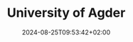 ---
date: '2024-08-25T09:53:42+02:00' # date in which the content is created - defaults to "today"
title: 'University of Agder'
draft: false # set to "true" if you want to hide the content 

university: "University of Agder"
year: "2023-2023"
degree: "Study Abroad, Multimedia and Educational Technology"

---